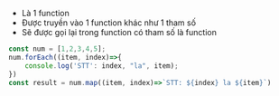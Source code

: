 - Là 1 function
- Được truyền vào 1 function khác như 1 tham số
- Sẽ được gọi lại trong function có tham số là function

```javascript
const num = [1,2,3,4,5];
num.forEach((item, index)=>{
    console.log('STT': index, "la", item);
})
const result = num.map((item, index)=>`STT: ${index} la ${item}`)
```
